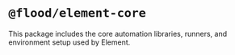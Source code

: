 # `@flood/element-core`

This package includes the core automation libraries, runners, and environment setup used by Element.

